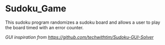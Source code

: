 # Sudoku_Game
This sudoku program randomizes a sudoku board and allows a user to play the board timed with an error counter.

*GUI inspiration from https://github.com/techwithtim/Sudoku-GUI-Solver*
